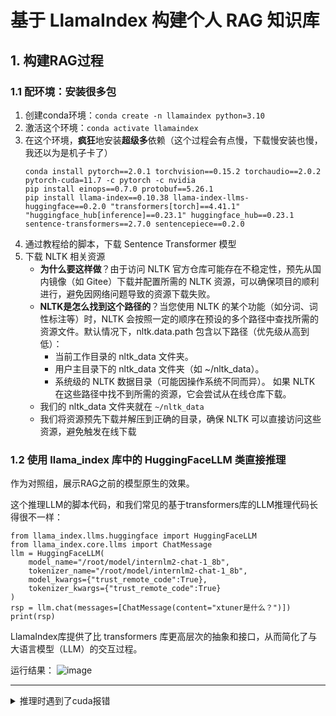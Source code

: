 # 基于 LlamaIndex 构建个人 RAG 知识库


## 1. 构建RAG过程
### 1.1 配环境：安装很多包

1. 创建conda环境：`conda create -n llamaindex python=3.10`
2. 激活这个环境：`conda activate llamaindex`
3. 在这个环境，**疯狂**地安装**超级多**依赖（这个过程会有点慢，下载慢安装也慢，我还以为是机子卡了）
    ```
    conda install pytorch==2.0.1 torchvision==0.15.2 torchaudio==2.0.2 pytorch-cuda=11.7 -c pytorch -c nvidia
    pip install einops==0.7.0 protobuf==5.26.1
    pip install llama-index==0.10.38 llama-index-llms-huggingface==0.2.0 "transformers[torch]==4.41.1" "huggingface_hub[inference]==0.23.1" huggingface_hub==0.23.1 sentence-transformers==2.7.0 sentencepiece==0.2.0
    ```
4. 通过教程给的脚本，下载 Sentence Transformer 模型
5. 下载 NLTK 相关资源
    - **为什么要这样做**？由于访问 NLTK 官方仓库可能存在不稳定性，预先从国内镜像（如 Gitee）下载并配置所需的 NLTK 资源，可以确保项目的顺利进行，避免因网络问题导致的资源下载失败。
    - **NLTK是怎么找到这个路径的**？当您使用 NLTK 的某个功能（如分词、词性标注等）时，NLTK 会按照一定的顺序在预设的多个路径中查找所需的资源文件。默认情况下，nltk.data.path 包含以下路径（优先级从高到低）：
        - 当前工作目录的 nltk_data 文件夹。
        - 用户主目录下的 nltk_data 文件夹（如 ~/nltk_data）。
        - 系统级的 NLTK 数据目录（可能因操作系统不同而异）。
     如果 NLTK 在这些路径中找不到所需的资源，它会尝试从在线仓库下载。
    - 我们的 nltk_data 文件夹就在 `~/nltk_data`
    - 我们将资源预先下载并解压到正确的目录，确保 NLTK 可以直接访问这些资源，避免触发在线下载



### 1.2 使用 llama_index 库中的 HuggingFaceLLM 类直接推理
作为对照组，展示RAG之前的模型原生的效果。

这个推理LLM的脚本代码，和我们常见的基于transformers库的LLM推理代码长得很不一样：
```
from llama_index.llms.huggingface import HuggingFaceLLM
from llama_index.core.llms import ChatMessage
llm = HuggingFaceLLM(
    model_name="/root/model/internlm2-chat-1_8b",
    tokenizer_name="/root/model/internlm2-chat-1_8b",
    model_kwargs={"trust_remote_code":True},
    tokenizer_kwargs={"trust_remote_code":True}
)
rsp = llm.chat(messages=[ChatMessage(content="xtuner是什么？")])
print(rsp)
```
LlamaIndex库提供了比 transformers 库更高层次的抽象和接口，从而简化了与大语言模型（LLM）的交互过程。

运行结果：
![image](https://github.com/user-attachments/assets/c05927aa-4393-4667-93c7-af03e9c9a70f)


---
<details>
    <summary>推理时遇到了cuda报错</summary>
    
    ```
    RuntimeError: CUDA error: CUBLAS_STATUS_NOT_INITIALIZED when calling cublasCreate(handle)
    ```

    不知道我啥时候装错了torch的版本导致了,低版本cuda无法支持高版本torch：

    解决办法：重新安装torch
    
    ```
    conda install pytorch==2.0.1 torchvision==0.15.2 torchaudio==2.0.2 pytorch-cuda=11.7 -c pytorch -c nvidia
    ```
    

### 1.3 通过LlamaIndex构建RAG

### 1.4 构建Web UI

## 2. 结果验证

目标：解答私域问题：
```
武大超算怎么建立端口映射？
```

该问题在使用 LlamaIndex 之前InternLM2-Chat-1.8B模型不会回答：

通过构建 `武大超算的使用手册 知识库` ，借助 LlamaIndex 后，InternLM2-Chat-1.8B 模型具备回答目标问题的能力：


## 附录
关于这个教程文档，我觉得写得不好，

文档中的配置环境的顺序是这样的：
```
# 1. 创建并激活环境
conda create -n llamaindex python=3.10
conda activate llamaindex

# 2. 首先安装特定版本的 PyTorch，并确保使用 CUDA 11.7
conda install pytorch==2.0.1 torchvision==0.15.2 torchaudio==2.0.2 pytorch-cuda=11.7 -c pytorch -c nvidia

# 3. 安装基础依赖
pip install einops==0.7.0 protobuf==5.26.1

# 4. 安装 LLamaIndex 相关
pip install llama-index==0.10.38 
pip install llama-index-llms-huggingface==0.2.0
pip install "transformers[torch]==4.41.1"
pip install "huggingface_hub[inference]==0.23.1" huggingface_hub==0.23.1
pip install sentence-transformers==2.7.0 
pip install sentencepiece==0.2.0

# 5. 安装向量依赖包
pip install llama-index-embeddings-huggingface==0.2.0 
pip install llama-index-embeddings-instructor==0.1.3
```
**存在的问题是，其中LLamaIndex 相关会稳定触发torch的升级**
```
pip install llama-index==0.10.38 llama-index-llms-huggingface==0.2.0 "transformers[torch]==4.41.1" "huggingface_hub[inference]==0.23.1" huggingface_hub==0.23.1 sentence-transformers==2.7.0 sentencepiece==0.2.0

pip install llama-index-embeddings-huggingface==0.2.0 llama-index-embeddings-instructor==0.1.3
```


这两条命令，会自动把我原来的匹配cuda11.7的torch版本升级为>>> import torch >>> print(torch.version) 2.5.1+cu124 >>> print(torch.version.cuda) 12.4

升级之后torch版本与cuda将不匹配会报错。

也就是说安装教程的顺序走肯定会在用torch的时候遇到cuda报错。

有什么解决方案？
